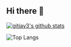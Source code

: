## Hi there 👋

[![gitjay3's github stats](https://github-readme-stats.vercel.app/api?username=gitjay3)](https://github.com/gitjay3/github-readme-stats)

![Top Langs](https://github-readme-stats.vercel.app/api/top-langs/?username=gitjay3&layout=compact)
